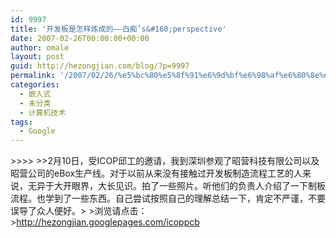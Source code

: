 ```yaml
---
id: 9997
title: '开发板是怎样炼成的――白痴’s&#160;perspective'
date: 2007-02-26T00:00:00+00:00
author: omale
layout: post
guid: http://hezongjian.com/blog/?p=9997
permalink: '/2007/02/26/%e5%bc%80%e5%8f%91%e6%9d%bf%e6%98%af%e6%80%8e%e6%a0%b7%e7%82%bc%e6%88%90%e7%9a%84%e2%80%95%e2%80%95%e7%99%bd%e7%97%b4sampnbspperspective/'
categories:
  - 嵌入式
  - 未分类
  - 计算机技术
tags:
  - Google
---
```

<meta content="MSHTML 6.00.6000.16414" name=GENERATOR><body leftMargin=3 topMargin=2>>>>>&nbsp;>>2月10日，受ICOP邱工的邀请，我到深圳参观了昭营科技有限公司以及昭营公司的eBox生产线。对于以前从来没有接触过开发板制造流程工艺的人来说，无异于大开眼界，大长见识。拍了一些照片。听他们的负责人介绍了一下制板流程。也学到了一些东西。自己尝试按照自己的理解总结一下，肯定不严谨，不要误导了众人便好。>&nbsp;>浏览请点击：><http://hezongjian.googlepages.com/icoppcb>  
<font class=diary_poster>